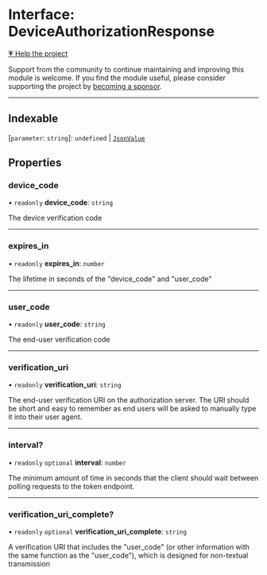 # Interface: DeviceAuthorizationResponse

[💗 Help the project](https://github.com/sponsors/panva)

Support from the community to continue maintaining and improving this module is welcome. If you find the module useful, please consider supporting the project by [becoming a sponsor](https://github.com/sponsors/panva).

***

## Indexable

 \[`parameter`: `string`\]: `undefined` \| [`JsonValue`](../type-aliases/JsonValue.md)

## Properties

### device\_code

• `readonly` **device\_code**: `string`

The device verification code

***

### expires\_in

• `readonly` **expires\_in**: `number`

The lifetime in seconds of the "device_code" and "user_code"

***

### user\_code

• `readonly` **user\_code**: `string`

The end-user verification code

***

### verification\_uri

• `readonly` **verification\_uri**: `string`

The end-user verification URI on the authorization server. The URI should be short and easy to
remember as end users will be asked to manually type it into their user agent.

***

### interval?

• `readonly` `optional` **interval**: `number`

The minimum amount of time in seconds that the client should wait between polling requests to
the token endpoint.

***

### verification\_uri\_complete?

• `readonly` `optional` **verification\_uri\_complete**: `string`

A verification URI that includes the "user_code" (or other information with the same function
as the "user_code"), which is designed for non-textual transmission
